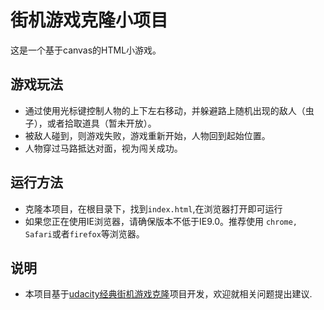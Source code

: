 # 街机游戏克隆小项目
这是一个基于canvas的HTML小游戏。
## 游戏玩法
- 通过使用光标键控制人物的上下左右移动，并躲避路上随机出现的敌人（虫子），或者拾取道具（暂未开放）。
- 被敌人碰到，则游戏失败，游戏重新开始，人物回到起始位置。
- 人物穿过马路抵达对面，视为闯关成功。

## 运行方法
- 克隆本项目，在根目录下，找到`index.html`,在浏览器打开即可运行
- 如果您正在使用IE浏览器，请确保版本不低于IE9.0。推荐使用 `chrome, Safari`或者`firefox`等浏览器。

## 说明
- 本项目基于[udacity经典街机游戏克隆](https://github.com/udacity/cn-frontend-development-advanced/tree/master/Arcade%20Game%20Clone_zh)项目开发，欢迎就相关问题提出建议.